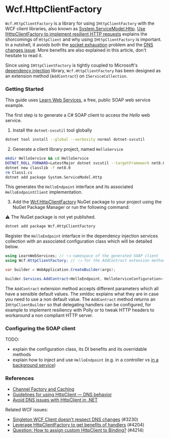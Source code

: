 # Wcf.HttpClientFactory

`Wcf.HttpClientFactory` is a library for using `IHttpClientFactory` with the WCF client libraries, also known as [System.ServiceModel.Http](https://www.nuget.org/packages/System.ServiceModel.Http). [Use IHttpClientFactory to implement resilient HTTP requests](https://learn.microsoft.com/en-us/dotnet/architecture/microservices/implement-resilient-applications/use-httpclientfactory-to-implement-resilient-http-requests) explains the shorcomings of `HttpClient` and why using `IHttpClientFactory` is important. In a nutshell, it avoids both the [socket exhaustion](https://www.aspnetmonsters.com/2016/08/2016-08-27-httpclientwrong/) problem and the [DNS changes issue](https://github.com/dotnet/runtime/issues/18348). More benefits are also explained in this article, don't hesitate to read it.

Since using `IHttpClientFactory` is tightly coupled to Microsoft's [dependency injection](https://learn.microsoft.com/en-us/dotnet/core/extensions/dependency-injection) library, `Wcf.HttpClientFactory` has been designed as an extension method (`AddContract`) on `IServiceCollection`.

### Getting Started

This guide uses [Learn Web Services](https://www.learnwebservices.com), a free, public SOAP web service example.

The first step is to generate a C# SOAP client to access the *Hello* web service.

1. Install the `dotnet-svcutil` tool globally

```sh
dotnet tool install --global --verbosity normal dotnet-svcutil
```

2. Generate a client library project, named `HelloService`

```sh
mkdir HelloService && cd HelloService
DOTNET_ROLL_FORWARD=LatestMajor dotnet svcutil --targetFramework net8.0 --namespace "*, LearnWebServices" "https://apps.learnwebservices.com/services/hello?WSDL"
dotnet new classlib -f net8.0
rm Class1.cs
dotnet add package System.ServiceModel.Http
```

This generates the `HelloEndpoint` interface and its associated `HelloEndpointClient` implementation.

3. Add the [Wcf.HttpClientFactory](https://www.nuget.org/packages/Wcf.HttpClientFactory) NuGet package to your project using the NuGet Package Manager or run the following command:

⚠️ The NuGet package is not yet published.

```sh
dotnet add package Wcf.HttpClientFactory
```

Register the `HelloEndpoint` interface in the dependency injection services collection with an associated configuration class which will be detailed below.

```csharp
using LearnWebServices; // 👈 namespace of the generated SOAP client
using Wcf.HttpClientFactory; // 👈 for the AddContract extension method to be available

var builder = WebApplication.CreateBuilder(args);

builder.Services.AddContract<HelloEndpoint, HelloServiceConfiguration>();
```

The `AddContract` extension method accepts different parameters which all have a sensible default values. The xmldoc explains what they are in case you need to use a non default value. The `AddContract` method returns an `IHttpClientBuilder` so that delegating handlers can be configured, for example to implement resiliency with Polly or to tweak HTTP headers to workaround a non compliant HTTP server.

### Configuring the SOAP client

TODO:

* explain the configuration class, its DI benefits and its overridable methods
* explain how to inject and use `HelloEndpoint` (e.g. in a controller vs [in a background service](https://learn.microsoft.com/en-us/dotnet/core/extensions/scoped-service))

### References

* [Channel Factory and Caching](https://learn.microsoft.com/en-us/dotnet/framework/wcf/feature-details/channel-factory-and-caching)
* [Guidelines for using HttpClient — DNS behavior](https://learn.microsoft.com/en-us/dotnet/fundamentals/networking/http/httpclient-guidelines#dns-behavior)
* [Avoid DNS issues with HttpClient in .NET](https://www.meziantou.net/avoid-dns-issues-with-httpclient-in-dotnet.htm)

Related WCF issues:

* [Singleton WCF Client doesn't respect DNS changes](https://github.com/dotnet/wcf/issues/3230) (#3230)
* [Leverage HttpClientFactory to get benefits of handlers](https://github.com/dotnet/wcf/issues/4204) (#4204)
* [Question: How to assign custom HttpClient to Binding?](https://github.com/dotnet/wcf/issues/4214) (#4214)
